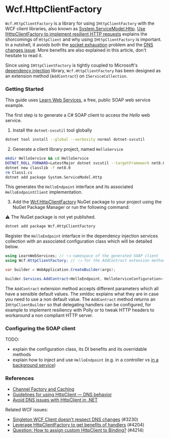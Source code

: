 # Wcf.HttpClientFactory

`Wcf.HttpClientFactory` is a library for using `IHttpClientFactory` with the WCF client libraries, also known as [System.ServiceModel.Http](https://www.nuget.org/packages/System.ServiceModel.Http). [Use IHttpClientFactory to implement resilient HTTP requests](https://learn.microsoft.com/en-us/dotnet/architecture/microservices/implement-resilient-applications/use-httpclientfactory-to-implement-resilient-http-requests) explains the shorcomings of `HttpClient` and why using `IHttpClientFactory` is important. In a nutshell, it avoids both the [socket exhaustion](https://www.aspnetmonsters.com/2016/08/2016-08-27-httpclientwrong/) problem and the [DNS changes issue](https://github.com/dotnet/runtime/issues/18348). More benefits are also explained in this article, don't hesitate to read it.

Since using `IHttpClientFactory` is tightly coupled to Microsoft's [dependency injection](https://learn.microsoft.com/en-us/dotnet/core/extensions/dependency-injection) library, `Wcf.HttpClientFactory` has been designed as an extension method (`AddContract`) on `IServiceCollection`.

### Getting Started

This guide uses [Learn Web Services](https://www.learnwebservices.com), a free, public SOAP web service example.

The first step is to generate a C# SOAP client to access the *Hello* web service.

1. Install the `dotnet-svcutil` tool globally

```sh
dotnet tool install --global --verbosity normal dotnet-svcutil
```

2. Generate a client library project, named `HelloService`

```sh
mkdir HelloService && cd HelloService
DOTNET_ROLL_FORWARD=LatestMajor dotnet svcutil --targetFramework net8.0 --namespace "*, LearnWebServices" "https://apps.learnwebservices.com/services/hello?WSDL"
dotnet new classlib -f net8.0
rm Class1.cs
dotnet add package System.ServiceModel.Http
```

This generates the `HelloEndpoint` interface and its associated `HelloEndpointClient` implementation.

3. Add the [Wcf.HttpClientFactory](https://www.nuget.org/packages/Wcf.HttpClientFactory) NuGet package to your project using the NuGet Package Manager or run the following command:

⚠️ The NuGet package is not yet published.

```sh
dotnet add package Wcf.HttpClientFactory
```

Register the `HelloEndpoint` interface in the dependency injection services collection with an associated configuration class which will be detailed below.

```csharp
using LearnWebServices; // 👈 namespace of the generated SOAP client
using Wcf.HttpClientFactory; // 👈 for the AddContract extension method to be available

var builder = WebApplication.CreateBuilder(args);

builder.Services.AddContract<HelloEndpoint, HelloServiceConfiguration>();
```

The `AddContract` extension method accepts different parameters which all have a sensible default values. The xmldoc explains what they are in case you need to use a non default value. The `AddContract` method returns an `IHttpClientBuilder` so that delegating handlers can be configured, for example to implement resiliency with Polly or to tweak HTTP headers to workaround a non compliant HTTP server.

### Configuring the SOAP client

TODO:

* explain the configuration class, its DI benefits and its overridable methods
* explain how to inject and use `HelloEndpoint` (e.g. in a controller vs [in a background service](https://learn.microsoft.com/en-us/dotnet/core/extensions/scoped-service))

### References

* [Channel Factory and Caching](https://learn.microsoft.com/en-us/dotnet/framework/wcf/feature-details/channel-factory-and-caching)
* [Guidelines for using HttpClient — DNS behavior](https://learn.microsoft.com/en-us/dotnet/fundamentals/networking/http/httpclient-guidelines#dns-behavior)
* [Avoid DNS issues with HttpClient in .NET](https://www.meziantou.net/avoid-dns-issues-with-httpclient-in-dotnet.htm)

Related WCF issues:

* [Singleton WCF Client doesn't respect DNS changes](https://github.com/dotnet/wcf/issues/3230) (#3230)
* [Leverage HttpClientFactory to get benefits of handlers](https://github.com/dotnet/wcf/issues/4204) (#4204)
* [Question: How to assign custom HttpClient to Binding?](https://github.com/dotnet/wcf/issues/4214) (#4214)
